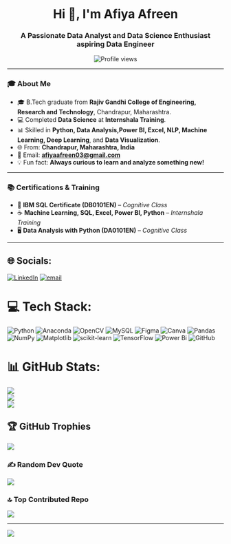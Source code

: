 <h1 align="center">Hi 👋, I'm Afiya Afreen</h1>
<h3 align="center">A Passionate Data Analyst and Data Science Enthusiast aspiring Data Engineer</h3>

<p align="center">
  <img src="https://komarev.com/ghpvc/?username=suryayadav731&label=Profile%20views&color=0e75b6&style=flat" alt="Profile views" />
</p>

---

### 🎓 About Me

- 🎓 B.Tech graduate from **Rajiv Gandhi College of Engineering, Research and Technology**, Chandrapur, Maharashtra.  
- 💻 Completed **Data Science** at **Internshala Training**.  
- 📊 Skilled in **Python, Data Analysis,Power BI, Excel, NLP, Machine Learning, Deep Learning**, and **Data Visualization**.   
- 🌐 From: **Chandrapur, Maharashtra, India**    
- 📧 Email: **afiyaafreen03@gmail.com**  
- 💡 Fun fact: **Always curious to learn and analyze something new!**

---

### 📚 Certifications & Training


- 🧠 **IBM SQL Certificate (DB0101EN)** – *Cognitive Class*  
- ☕ **Machine Learning, SQL, Excel, Power BI, Python** – *Internshala Training*  
- 🖥️ **Data Analysis with Python (DA0101EN)** – *Cognitive Class*  

---
## 🌐 Socials:
[![LinkedIn](https://img.shields.io/badge/LinkedIn-%230077B5.svg?logo=linkedin&logoColor=white)](https://linkedin.com/in/https://www.linkedin.com/in/afiya-afreen/) [![email](https://img.shields.io/badge/Email-D14836?logo=gmail&logoColor=white)](mailto:afiyaafreen03@gmail.com) 

# 💻 Tech Stack:
![Python](https://img.shields.io/badge/python-3670A0?style=for-the-badge&logo=python&logoColor=ffdd54) ![Anaconda](https://img.shields.io/badge/Anaconda-%2344A833.svg?style=for-the-badge&logo=anaconda&logoColor=white) ![OpenCV](https://img.shields.io/badge/opencv-%23white.svg?style=for-the-badge&logo=opencv&logoColor=white) ![MySQL](https://img.shields.io/badge/mysql-4479A1.svg?style=for-the-badge&logo=mysql&logoColor=white) ![Figma](https://img.shields.io/badge/figma-%23F24E1E.svg?style=for-the-badge&logo=figma&logoColor=white) ![Canva](https://img.shields.io/badge/Canva-%2300C4CC.svg?style=for-the-badge&logo=Canva&logoColor=white) ![Pandas](https://img.shields.io/badge/pandas-%23150458.svg?style=for-the-badge&logo=pandas&logoColor=white) ![NumPy](https://img.shields.io/badge/numpy-%23013243.svg?style=for-the-badge&logo=numpy&logoColor=white) ![Matplotlib](https://img.shields.io/badge/Matplotlib-%23ffffff.svg?style=for-the-badge&logo=Matplotlib&logoColor=black) ![scikit-learn](https://img.shields.io/badge/scikit--learn-%23F7931E.svg?style=for-the-badge&logo=scikit-learn&logoColor=white) ![TensorFlow](https://img.shields.io/badge/TensorFlow-%23FF6F00.svg?style=for-the-badge&logo=TensorFlow&logoColor=white) ![Power Bi](https://img.shields.io/badge/power_bi-F2C811?style=for-the-badge&logo=powerbi&logoColor=black) ![GitHub](https://img.shields.io/badge/github-%23121011.svg?style=for-the-badge&logo=github&logoColor=white)
# 📊 GitHub Stats:
![](https://github-readme-stats.vercel.app/api?username=Afiya03&theme=dark&hide_border=false&include_all_commits=true&count_private=false)<br/>
![](https://nirzak-streak-stats.vercel.app/?user=Afiya03&theme=dark&hide_border=false)<br/>
![](https://github-readme-stats.vercel.app/api/top-langs/?username=Afiya03&theme=dark&hide_border=false&include_all_commits=true&count_private=false&layout=compact)

## 🏆 GitHub Trophies
![](https://github-profile-trophy.vercel.app/?username=Afiya03&theme=radical&no-frame=false&no-bg=true&margin-w=4)

### ✍️ Random Dev Quote
![](https://quotes-github-readme.vercel.app/api?type=horizontal&theme=radical)

### 🔝 Top Contributed Repo
![](https://github-contributor-stats.vercel.app/api?username=Afiya03&limit=5&theme=dark&combine_all_yearly_contributions=true)

---
[![](https://visitcount.itsvg.in/api?id=Afiya03&icon=0&color=0)](https://visitcount.itsvg.in)

<!-- Proudly created with GPRM ( https://gprm.itsvg.in ) -->

